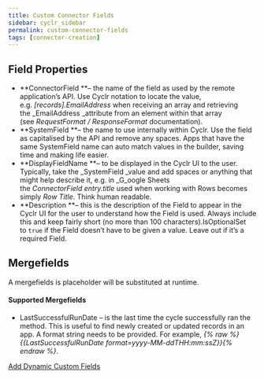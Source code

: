 ```yaml
---
title: Custom Connector Fields
sidebar: cyclr_sidebar
permalink: custom-connector-fields
tags: [connector-creation]
---
```


Field Properties
----------------

*   **ConnectorField **– the name of the field as used by the remote application’s API. Use Cyclr notation to locate the value, e.g. _[records].EmailAddress_ when receiving an array and retrieving the _EmailAddress _attribute from an element within that array (see _RequestFormat / ResponseFormat_ documentation).
*   **SystemField **– the name to use internally within Cyclr. Use the field as capitalised by the API and remove any spaces. Apps that have the same SystemField name can auto match values in the builder, saving time and making life easier.
*   **DisplayFieldName **– to be displayed in the Cyclr UI to the user. Typically, take the _SystemField _value and add spaces or anything that might help describe it, e.g. in _G_oogle Sheets the _ConnectorField_ _entry.title_ used when working with Rows becomes simply _Row Title_. Think human readable.
*   **Description **– this is the description of the Field to appear in the Cyclr UI for the user to understand how the Field is used. Always include this and keep fairly short (no more than 100 characters).IsOptionalSet to `true` if the Field doesn’t have to be given a value. Leave out if it’s a required Field.

Mergefields
-----------

A mergefields is placeholder will be substituted at runtime.
#### Supported Mergefields

*   LastSuccessfulRunDate – is the last time the cycle successfully ran the method. This is useful to find newly created or updated records in an app. A format string needs to be provided. For example, _{% raw %}{{LastSuccessfulRunDate format=yyyy-MM-ddTHH:mm:ssZ}}{% endraw %}_.

[Add Dynamic Custom Fields](./dynamic-custom-fields)
